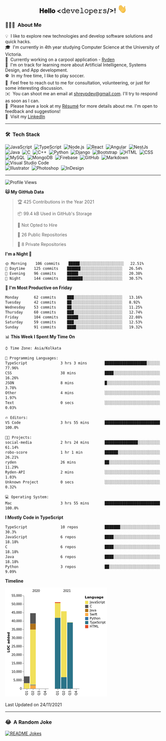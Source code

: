 <div align="center">
<h2> 𝐇𝐞𝐥𝐥𝐨 <𝚍𝚎𝚟𝚎𝚕𝚘𝚙𝚎𝚛𝚜/>! <img src="https://github.com/ABSphreak/ABSphreak/blob/master/gifs/Hi.gif" width="30px"></h2>
</div>

### 👨🏽‍💻 &nbsp;About Me

💡 &nbsp;I like to explore new technologies and develop software solutions and quick hacks.\
🎓 &nbsp;I'm currently in 4th year studying Computer Science at the University of Victoria.\
🚧 &nbsp;Currently working on a carpool application - [Ryden](https://github.com/ryden-team)\
🌱 &nbsp;I'm on track for learning more about Artificial Intelligence, Systems Design, and App development.\
⚽️ &nbsp;In my free time, I like to play soccer.\
💬 &nbsp;Feel free to reach out to me for consultation, volunteering, or just for some interesting discussion.\
✉️ &nbsp;You can shoot me an email at shreypdev@gmail.com. I'll try to respond as soon as I can.\
📄 &nbsp;Please have a look at my [Résumé](https://www.shreypdev.com/docs/Resume.pdf) for more details about me. I'm open to feedback and suggestions!\
👔 &nbsp;Visit my [LinkedIn](https://www.linkedin.com/in/shrey-p-a61a6b95/)

---
### 🛠 &nbsp;Tech Stack
![JavaScript](https://img.shields.io/badge/-JavaScript-05122A?style=flat&logo=javascript)&nbsp;
![TypeScript](https://img.shields.io/badge/-TypeScript-05122A?style=flat&logo=typescript)&nbsp;
![Node.js](https://img.shields.io/badge/-Node.js-05122A?style=flat&logo=node.js)&nbsp;
![React](https://img.shields.io/badge/-React-05122A?style=flat&logo=react)&nbsp;
![Angular](https://img.shields.io/badge/-Angular-05122A?style=flat&logo=angular&logoColor=red)&nbsp;
![NestJs](https://img.shields.io/badge/-NestJs-05122A?style=flat&logo=nestjs&logoColor=e93333)\
![Java](https://img.shields.io/badge/-Java-05122A?style=flat&logo=Java&logoColor=FFA518)&nbsp;
![C](https://img.shields.io/badge/-C-05122A?style=flat&logo=C&logoColor=A8B9CC)&nbsp;
![C++](https://img.shields.io/badge/-C++-05122A?style=flat&logo=C%2B%2B&logoColor=00599C)&nbsp;
![Python](https://img.shields.io/badge/-Python-05122A?style=flat&logo=python)&nbsp;
![Django](https://img.shields.io/badge/-Django-05122A?style=flat&logo=django&logoColor=092E20)&nbsp;
![Bootstrap](https://img.shields.io/badge/-Bootstrap-05122A?style=flat&logo=bootstrap&logoColor=563D7C)&nbsp;
![HTML](https://img.shields.io/badge/-HTML-05122A?style=flat&logo=HTML5)&nbsp;
![CSS](https://img.shields.io/badge/-CSS-05122A?style=flat&logo=CSS3&logoColor=1572B6)\
![MySQL](https://img.shields.io/badge/-MySQL-05122A?style=flat&logo=mysql)&nbsp;
![MongoDB](https://img.shields.io/badge/-MongoDB-05122A?style=flat&logo=mongodb)&nbsp;
![Firebase](https://img.shields.io/badge/-Firebase-05122A?style=flat&logo=firebase)&nbsp;
![GitHub](https://img.shields.io/badge/-GitHub-05122A?style=flat&logo=github)&nbsp;
![Markdown](https://img.shields.io/badge/-Markdown-05122A?style=flat&logo=markdown)&nbsp;
![Visual Studio Code](https://img.shields.io/badge/-Visual%20Studio%20Code-05122A?style=flat&logo=visual-studio-code&logoColor=007ACC)\
![Illustrator](https://img.shields.io/badge/-Illustrator-05122A?style=flat&logo=adobe-illustrator)&nbsp;
![Photoshop](https://img.shields.io/badge/-Photoshop-05122A?style=flat&logo=adobe-photoshop)&nbsp;
![InDesign](https://img.shields.io/badge/-InDesign-05122A?style=flat&logo=adobe-indesign)

---
<!--START_SECTION:waka-->
![Profile Views](http://img.shields.io/badge/Profile%20Views-0-blue)

**🐱 My GitHub Data** 

> 🏆 425 Contributions in the Year 2021
 > 
> 📦 99.4 kB Used in GitHub's Storage 
 > 
> 🚫 Not Opted to Hire
 > 
> 📜 26 Public Repositories 
 > 
> 🔑 8 Private Repositories  
 > 
**I'm a Night 🦉** 

```text
🌞 Morning    106 commits    █████░░░░░░░░░░░░░░░░░░░░   22.51% 
🌆 Daytime    125 commits    ██████░░░░░░░░░░░░░░░░░░░   26.54% 
🌃 Evening    96 commits     █████░░░░░░░░░░░░░░░░░░░░   20.38% 
🌙 Night      144 commits    ███████░░░░░░░░░░░░░░░░░░   30.57%

```
📅 **I'm Most Productive on Friday** 

```text
Monday       62 commits     ███░░░░░░░░░░░░░░░░░░░░░░   13.16% 
Tuesday      42 commits     ██░░░░░░░░░░░░░░░░░░░░░░░   8.92% 
Wednesday    53 commits     ██░░░░░░░░░░░░░░░░░░░░░░░   11.25% 
Thursday     60 commits     ███░░░░░░░░░░░░░░░░░░░░░░   12.74% 
Friday       104 commits    █████░░░░░░░░░░░░░░░░░░░░   22.08% 
Saturday     59 commits     ███░░░░░░░░░░░░░░░░░░░░░░   12.53% 
Sunday       91 commits     ████░░░░░░░░░░░░░░░░░░░░░   19.32%

```


📊 **This Week I Spent My Time On** 

```text
⌚︎ Time Zone: Asia/Kolkata

💬 Programming Languages: 
TypeScript               3 hrs 3 mins        ███████████████████░░░░░░   77.96% 
CSS                      38 mins             ████░░░░░░░░░░░░░░░░░░░░░   16.26% 
JSON                     8 mins              █░░░░░░░░░░░░░░░░░░░░░░░░   3.78% 
Other                    4 mins              ░░░░░░░░░░░░░░░░░░░░░░░░░   1.97% 
Text                     0 secs              ░░░░░░░░░░░░░░░░░░░░░░░░░   0.03%

🔥 Editors: 
VS Code                  3 hrs 55 mins       █████████████████████████   100.0%

🐱‍💻 Projects: 
social-media             2 hrs 24 mins       ███████████████░░░░░░░░░░   61.14% 
robo-score               1 hr 1 min          ██████░░░░░░░░░░░░░░░░░░░   26.21% 
ryden                    26 mins             ██░░░░░░░░░░░░░░░░░░░░░░░   11.29% 
Ryden-API                2 mins              ░░░░░░░░░░░░░░░░░░░░░░░░░   1.03% 
Unknown Project          0 secs              ░░░░░░░░░░░░░░░░░░░░░░░░░   0.32%

💻 Operating System: 
Mac                      3 hrs 55 mins       █████████████████████████   100.0%

```

**I Mostly Code in TypeScript** 

```text
TypeScript               10 repos            ███████░░░░░░░░░░░░░░░░░░   30.3% 
JavaScript               6 repos             ████░░░░░░░░░░░░░░░░░░░░░   18.18% 
C                        6 repos             ████░░░░░░░░░░░░░░░░░░░░░   18.18% 
Java                     6 repos             ████░░░░░░░░░░░░░░░░░░░░░   18.18% 
Python                   3 repos             ██░░░░░░░░░░░░░░░░░░░░░░░   9.09%

```


**Timeline**

![Chart not found](https://raw.githubusercontent.com/shreypdev/shreypdev/master/charts/bar_graph.png) 


 Last Updated on 24/11/2021
<!--END_SECTION:waka-->

---
### 😂 &nbsp;A Random Joke
<a href="https://readme-jokes.vercel.app"><img align="center" src="https://readme-jokes.vercel.app/api" alt="README Jokes"></a>
